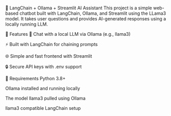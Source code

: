 
🔗 LangChain + Ollama + Streamlit AI Assistant
This project is a simple web-based chatbot built with LangChain, Ollama, and Streamlit using the LLama3 model. It takes user questions and provides AI-generated responses using a locally running LLM.

🚀 Features
🤖 Chat with a local LLM via Ollama (e.g., llama3)

⚡ Built with LangChain for chaining prompts

🌐 Simple and fast frontend with Streamlit

🔒 Secure API keys with .env support

🧰 Requirements
Python 3.8+

Ollama installed and running locally

The model llama3 pulled using Ollama

llama3 compatible LangChain setup
